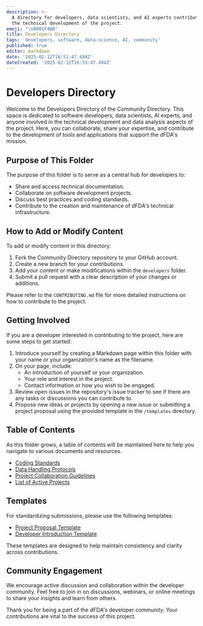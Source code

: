 ```yaml
---
description: >-
  A directory for developers, data scientists, and AI experts contributing to
  the technical development of the project.
emoji: "\U0001F4BB"
title: Developers Directory
tags: 'developers, software, data-science, AI, community'
published: true
editor: markdown
date: '2025-02-12T16:51:47.494Z'
dateCreated: '2025-02-12T16:51:47.494Z'
---
```

# Developers Directory

Welcome to the Developers Directory of the Community Directory. This space is dedicated to software developers, data scientists, AI experts, and anyone involved in the technical development and data analysis aspects of the project. Here, you can collaborate, share your expertise, and contribute to the development of tools and applications that support the dFDA's mission.

## Purpose of This Folder

The purpose of this folder is to serve as a central hub for developers to:

- Share and access technical documentation.
- Collaborate on software development projects.
- Discuss best practices and coding standards.
- Contribute to the creation and maintenance of dFDA's technical infrastructure.

## How to Add or Modify Content

To add or modify content in this directory:

1. Fork the Community Directory repository to your GitHub account.
2. Create a new branch for your contributions.
3. Add your content or make modifications within the `developers` folder.
4. Submit a pull request with a clear description of your changes or additions.

Please refer to the `CONTRIBUTING.md` file for more detailed instructions on how to contribute to the project.

## Getting Involved

If you are a developer interested in contributing to the project, here are some steps to get started:

1. Introduce yourself by creating a Markdown page within this folder with your name or your organization's name as the filename.
2. On your page, include:
   - An introduction of yourself or your organization.
   - Your role and interest in the project.
   - Contact information or how you wish to be engaged.
3. Review open issues in the repository's issue tracker to see if there are any tasks or discussions you can contribute to.
4. Propose new ideas or projects by opening a new issue or submitting a project proposal using the provided template in the `/templates` directory.

## Table of Contents

As this folder grows, a table of contents will be maintained here to help you navigate to various documents and resources.

- [Coding Standards](coding_standards.md)
- [Data Handling Protocols](data_handling_protocols.md)
- [Project Collaboration Guidelines](project_collaboration_guidelines.md)
- [List of Active Projects](active_projects.md)

## Templates

For standardizing submissions, please use the following templates:

- [Project Proposal Template](../templates/project_proposal.md)
- [Developer Introduction Template](../templates/developer_introduction.md)

These templates are designed to help maintain consistency and clarity across contributions.

## Community Engagement

We encourage active discussion and collaboration within the developer community. Feel free to join in on discussions, webinars, or online meetings to share your insights and learn from others.

Thank you for being a part of the dFDA's developer community. Your contributions are vital to the success of this project.

